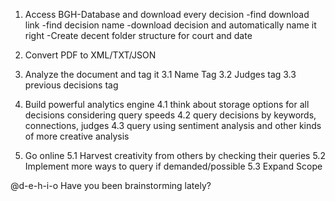 1. Access BGH-Database and download every decision
	-find download link
	-find decision name
	-download decision and automatically name it right
	-Create decent folder structure for court and date


2. Convert PDF to XML/TXT/JSON


3. Analyze the document and tag it
3.1 Name Tag
3.2 Judges tag
3.3 previous decisions tag


4. Build powerful analytics engine
4.1 think about storage options for all decisions considering query speeds
4.2 query decisions by keywords, connections, judges
4.3 query using sentiment analysis and other kinds of more creative analysis


5. Go online
5.1 Harvest creativity from others by checking their queries
5.2 Implement more ways to query if demanded/possible
5.3 Expand Scope

@d-e-h-i-o Have you been brainstorming lately?
